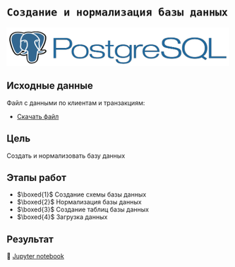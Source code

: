 # `Создание и нормализация базы данных`

<img src='data/img/pglogo.png'>

## Исходные данные
Файл с данными по клиентам и транзакциям: 
- [Скачать файл](https://disk.yandex.ru/i/ri8iKEH8lPqCzQ)

## Цель

Создать и нормализовать базу данных

## Этапы работ

- $\boxed{1}$ Создание схемы базы данных 
- $\boxed{2}$  Нормализация базы данных
- $\boxed{3}$ Создание таблиц базы данных
- $\boxed{4}$  Загрузка данных

## Результат

:scroll: [Jupyter notebook](https://github.com/NazarovMichail/Data-storage-course/blob/master/Normalization%20PostgreSQL.ipynb)
